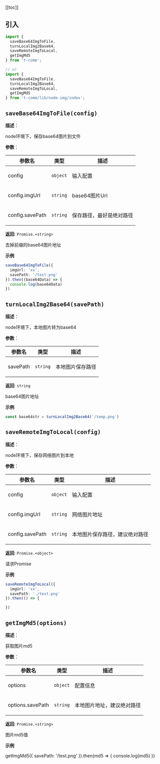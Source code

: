 [[toc]]

<h2>引入</h2>

```ts
import {
  saveBase64ImgToFile,
  turnLocalImg2Base64,
  saveRemoteImgToLocal,
  getImgMd5
} from 't-comm';

// or
import {
  saveBase64ImgToFile,
  turnLocalImg2Base64,
  saveRemoteImgToLocal,
  getImgMd5
} from 't-comm/lib/node-img/index';
```


## `saveBase64ImgToFile(config)` 


**描述**：<p>node环境下，保存base64图片到文件</p>

**参数**：


| 参数名 | 类型 | 描述 |
| --- | --- | --- |
| config | <code>object</code> | <p>输入配置</p> |
| config.imgUrl | <code>string</code> | <p>base64图片Url</p> |
| config.savePath | <code>string</code> | <p>保存路径，最好是绝对路径</p> |

**返回**: <code>Promise.&lt;string&gt;</code><br>

<p>去掉前缀的base64图片地址</p>

**示例**

```typescript
saveBase64ImgToFile({
  imgUrl: 'xx',
  savePath: '/test.png'
}).then((base64Data) => {
  console.log(base64Data)
})
```
<a name="turnLocalImg2Base64"></a>

## `turnLocalImg2Base64(savePath)` 


**描述**：<p>node环境下，本地图片转为base64</p>

**参数**：


| 参数名 | 类型 | 描述 |
| --- | --- | --- |
| savePath | <code>string</code> | <p>本地图片保存路径</p> |

**返回**: <code>string</code><br>

<p>base64图片地址</p>

**示例**

```typescript
const base64str = turnLocalImg2Base64('/temp.png')
```
<a name="saveRemoteImgToLocal"></a>

## `saveRemoteImgToLocal(config)` 


**描述**：<p>node环境下，保存网络图片到本地</p>

**参数**：


| 参数名 | 类型 | 描述 |
| --- | --- | --- |
| config | <code>object</code> | <p>输入配置</p> |
| config.imgUrl | <code>string</code> | <p>网络图片地址</p> |
| config.savePath | <code>string</code> | <p>本地图片保存路径，建议绝对路径</p> |

**返回**: <code>Promise.&lt;object&gt;</code><br>

<p>请求Promise</p>

**示例**

```typescript
saveRemoteImgToLocal({
  imgUrl: 'xx',
  savePath: './test.png'
}).then(() => {

})
```
<a name="getImgMd5"></a>

## `getImgMd5(options)` 


**描述**：<p>获取图片md5</p>

**参数**：


| 参数名 | 类型 | 描述 |
| --- | --- | --- |
| options | <code>object</code> | <p>配置信息</p> |
| options.savePath | <code>string</code> | <p>本地图片地址，建议绝对路径</p> |

**返回**: <code>Promise.&lt;string&gt;</code><br>

<p>图片md5值</p>

**示例**

getImgMd5({
 savePath: '/test.png'
}).then(md5 => {
  console.log(md5)
})
```
